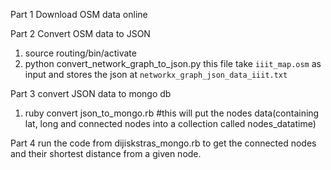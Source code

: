  Part 1 Download OSM data online

 Part 2 Convert OSM data to JSON
 1. source routing/bin/activate
 2. python convert_network_graph_to_json.py
 	this file take `iiit_map.osm` as input and stores the json at `networkx_graph_json_data_iiit.txt`

 Part 3 convert JSON data to mongo db
 1. ruby convert json_to_mongo.rb 
 #this will put the nodes data(containing lat, long and connected nodes into a collection called nodes_datatime)

 Part 4 run the code from dijiskstras_mongo.rb to 
 get the connected nodes and their shortest distance from a given node.



